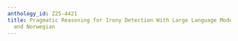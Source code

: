 ```yaml
---
anthology_id: Z25-4421
title: Pragmatic Reasoning for Irony Detection With Large Language Models in English
  and Norwegian
---
```

